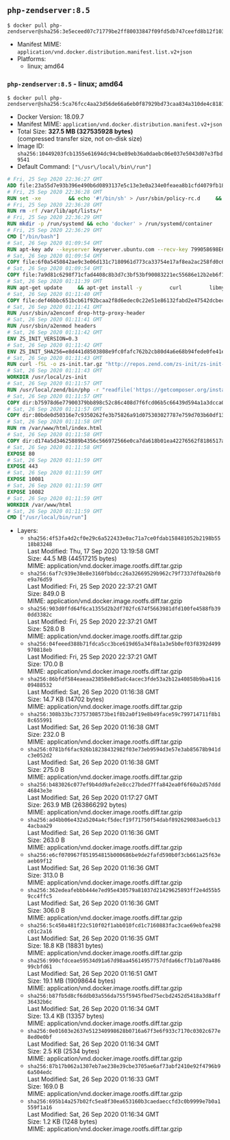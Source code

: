 ## `php-zendserver:8.5`

```console
$ docker pull php-zendserver@sha256:3e5eceed07c71779be2ff80033847f09fd5db747ceefd8b12f10309ab9412515
```

-	Manifest MIME: `application/vnd.docker.distribution.manifest.list.v2+json`
-	Platforms:
	-	linux; amd64

### `php-zendserver:8.5` - linux; amd64

```console
$ docker pull php-zendserver@sha256:5ca76fcc4aa23d56de66a6eb0f87929bd73caa834a310de4c818188a9d603c20
```

-	Docker Version: 18.09.7
-	Manifest MIME: `application/vnd.docker.distribution.manifest.v2+json`
-	Total Size: **327.5 MB (327535928 bytes)**  
	(compressed transfer size, not on-disk size)
-	Image ID: `sha256:10449203fcb1355e61694dc94cbe89eb36a0daebc06e037e5043d07e3fbd9541`
-	Default Command: `["\/usr\/local\/bin\/run"]`

```dockerfile
# Fri, 25 Sep 2020 22:36:27 GMT
ADD file:23a55d7e93b396e490b6d0893137e5c13e3e0a234e0feaea8b1cfd4079fb1882 in / 
# Fri, 25 Sep 2020 22:36:28 GMT
RUN set -xe 		&& echo '#!/bin/sh' > /usr/sbin/policy-rc.d 	&& echo 'exit 101' >> /usr/sbin/policy-rc.d 	&& chmod +x /usr/sbin/policy-rc.d 		&& dpkg-divert --local --rename --add /sbin/initctl 	&& cp -a /usr/sbin/policy-rc.d /sbin/initctl 	&& sed -i 's/^exit.*/exit 0/' /sbin/initctl 		&& echo 'force-unsafe-io' > /etc/dpkg/dpkg.cfg.d/docker-apt-speedup 		&& echo 'DPkg::Post-Invoke { "rm -f /var/cache/apt/archives/*.deb /var/cache/apt/archives/partial/*.deb /var/cache/apt/*.bin || true"; };' > /etc/apt/apt.conf.d/docker-clean 	&& echo 'APT::Update::Post-Invoke { "rm -f /var/cache/apt/archives/*.deb /var/cache/apt/archives/partial/*.deb /var/cache/apt/*.bin || true"; };' >> /etc/apt/apt.conf.d/docker-clean 	&& echo 'Dir::Cache::pkgcache ""; Dir::Cache::srcpkgcache "";' >> /etc/apt/apt.conf.d/docker-clean 		&& echo 'Acquire::Languages "none";' > /etc/apt/apt.conf.d/docker-no-languages 		&& echo 'Acquire::GzipIndexes "true"; Acquire::CompressionTypes::Order:: "gz";' > /etc/apt/apt.conf.d/docker-gzip-indexes 		&& echo 'Apt::AutoRemove::SuggestsImportant "false";' > /etc/apt/apt.conf.d/docker-autoremove-suggests
# Fri, 25 Sep 2020 22:36:28 GMT
RUN rm -rf /var/lib/apt/lists/*
# Fri, 25 Sep 2020 22:36:29 GMT
RUN mkdir -p /run/systemd && echo 'docker' > /run/systemd/container
# Fri, 25 Sep 2020 22:36:29 GMT
CMD ["/bin/bash"]
# Sat, 26 Sep 2020 01:09:54 GMT
RUN apt-key adv --keyserver keyserver.ubuntu.com --recv-key 799058698E65316A2E7A4FF42EAE1437F7D2C623
# Sat, 26 Sep 2020 01:09:54 GMT
COPY file:6f0a5450842ae9c3e06d131c7180961d773ca33754e17af8ea2ac258fd0c6054 in /etc/apt/sources.list.d/zend-server.list 
# Sat, 26 Sep 2020 01:09:54 GMT
COPY file:7a9d81c6298f71cfad4408c8b3d7c3bf53bf90083221ec55686e12b2eb6f16a4 in /etc/apt/sources.list.d/ubuntu-trusty.list 
# Sat, 26 Sep 2020 01:11:39 GMT
RUN apt-get update     && apt-get install -y         curl         libmysqlclient18         unzip         git         zend-server-php-5.6=8.5.15+b8     && rm -rf /var/lib/apt/lists/*     && /usr/local/zend/bin/zendctl.sh stop
# Sat, 26 Sep 2020 01:11:40 GMT
COPY file:def46bbc651bcb61f92bcaa2f8d6edec0c22e51e86132fabd2e47542dcbec0bf in /etc/apache2/conf-available 
# Sat, 26 Sep 2020 01:11:41 GMT
RUN /usr/sbin/a2enconf drop-http-proxy-header
# Sat, 26 Sep 2020 01:11:41 GMT
RUN /usr/sbin/a2enmod headers
# Sat, 26 Sep 2020 01:11:42 GMT
ENV ZS_INIT_VERSION=0.3
# Sat, 26 Sep 2020 01:11:42 GMT
ENV ZS_INIT_SHA256=e8d441d8503808e9fc0fafc762b2cb80d4a6e68b94fede0fe41efdeac10800cb
# Sat, 26 Sep 2020 01:11:43 GMT
RUN curl -fSL -o zs-init.tar.gz "http://repos.zend.com/zs-init/zs-init-docker-${ZS_INIT_VERSION}.tar.gz"     && echo "${ZS_INIT_SHA256} *zs-init.tar.gz" | sha256sum -c -     && mkdir /usr/local/zs-init     && tar xzf zs-init.tar.gz --strip-components=1 -C /usr/local/zs-init     && rm zs-init.tar.gz
# Sat, 26 Sep 2020 01:11:43 GMT
WORKDIR /usr/local/zs-init
# Sat, 26 Sep 2020 01:11:57 GMT
RUN /usr/local/zend/bin/php -r "readfile('https://getcomposer.org/installer');" | /usr/local/zend/bin/php     && /usr/local/zend/bin/php composer.phar self-update && /usr/local/zend/bin/php composer.phar update
# Sat, 26 Sep 2020 01:11:57 GMT
COPY dir:b75978d6e77900379bb898c52c86c408d7f6fcd06b5c66439d594a1a3dcca0b4 in /usr/local/bin 
# Sat, 26 Sep 2020 01:11:57 GMT
COPY dir:80bde0d50316e7c9350262fe3b75826a91d075303027787e759d703b60df13d6 in /usr/local/zend/var/plugins/ 
# Sat, 26 Sep 2020 01:11:58 GMT
RUN rm /var/www/html/index.html
# Sat, 26 Sep 2020 01:11:58 GMT
COPY dir:d174a5d34625889b4356c566972566e0ca7da618b01ea42276562f8186517a67 in /var/www/html 
# Sat, 26 Sep 2020 01:11:58 GMT
EXPOSE 80
# Sat, 26 Sep 2020 01:11:59 GMT
EXPOSE 443
# Sat, 26 Sep 2020 01:11:59 GMT
EXPOSE 10081
# Sat, 26 Sep 2020 01:11:59 GMT
EXPOSE 10082
# Sat, 26 Sep 2020 01:11:59 GMT
WORKDIR /var/www/html
# Sat, 26 Sep 2020 01:11:59 GMT
CMD ["/usr/local/bin/run"]
```

-	Layers:
	-	`sha256:4f53fa4d2cf0e29c6a522433e0ac71a7ce0fdab158481052b2198b5518b83248`  
		Last Modified: Thu, 17 Sep 2020 13:19:58 GMT  
		Size: 44.5 MB (44517215 bytes)  
		MIME: application/vnd.docker.image.rootfs.diff.tar.gzip
	-	`sha256:6af7c939e38e8e3160fbbdcc26a32669529b962c79f7337df0a26bf0e9a76d59`  
		Last Modified: Fri, 25 Sep 2020 22:37:21 GMT  
		Size: 849.0 B  
		MIME: application/vnd.docker.image.rootfs.diff.tar.gzip
	-	`sha256:903d0ffd64f6ca1355d2b2df702fc674f5663981dfd100fe4588fb390dd3382c`  
		Last Modified: Fri, 25 Sep 2020 22:37:21 GMT  
		Size: 528.0 B  
		MIME: application/vnd.docker.image.rootfs.diff.tar.gzip
	-	`sha256:04feeed388b71fdca5cc3bce619d65a34f8a1a3e5b0ef03f8392d499970818eb`  
		Last Modified: Fri, 25 Sep 2020 22:37:21 GMT  
		Size: 170.0 B  
		MIME: application/vnd.docker.image.rootfs.diff.tar.gzip
	-	`sha256:86bfdf584eaeaa23858e8d5adc4acec3fde53a2b12a40858b9ba411609488532`  
		Last Modified: Sat, 26 Sep 2020 01:16:38 GMT  
		Size: 14.7 KB (14702 bytes)  
		MIME: application/vnd.docker.image.rootfs.diff.tar.gzip
	-	`sha256:308b33bc73757308573be1f8b2a0f19e8b49face59c799714711f8b18c655991`  
		Last Modified: Sat, 26 Sep 2020 01:16:38 GMT  
		Size: 232.0 B  
		MIME: application/vnd.docker.image.rootfs.diff.tar.gzip
	-	`sha256:0781bf6fac926b18238432982f03e73eb9594d3e57e3ab85678b941dc3e052d2`  
		Last Modified: Sat, 26 Sep 2020 01:16:38 GMT  
		Size: 275.0 B  
		MIME: application/vnd.docker.image.rootfs.diff.tar.gzip
	-	`sha256:b483026c077ef9b4dd9afe2e8cc27bded7ffa842ea0f6f60a2d57ddd46843e3e`  
		Last Modified: Sat, 26 Sep 2020 01:17:27 GMT  
		Size: 263.9 MB (263866292 bytes)  
		MIME: application/vnd.docker.image.rootfs.diff.tar.gzip
	-	`sha256:ad4bb06e432a5204a4cf5decf19f71750f54dabf892629083ae6cb134acbaa29`  
		Last Modified: Sat, 26 Sep 2020 01:16:36 GMT  
		Size: 263.0 B  
		MIME: application/vnd.docker.image.rootfs.diff.tar.gzip
	-	`sha256:e6cf070967f851954815b000686be9de2fafd590b0f3cb661a25f63eaeb69f12`  
		Last Modified: Sat, 26 Sep 2020 01:16:36 GMT  
		Size: 313.0 B  
		MIME: application/vnd.docker.image.rootfs.diff.tar.gzip
	-	`sha256:362edeafebbb444e7ed95e430579a81037d21429625893ff2e4d55b59cc4ffc5`  
		Last Modified: Sat, 26 Sep 2020 01:16:36 GMT  
		Size: 306.0 B  
		MIME: application/vnd.docker.image.rootfs.diff.tar.gzip
	-	`sha256:5c450a481f22c510f02f1abb010fcd1c7160883fac3cae69ebfea298c01c2a16`  
		Last Modified: Sat, 26 Sep 2020 01:16:35 GMT  
		Size: 18.8 KB (18831 bytes)  
		MIME: application/vnd.docker.image.rootfs.diff.tar.gzip
	-	`sha256:990cfdceae59534d91a67d98aa45614957757dfda66cf7b1a070a48699cbfd61`  
		Last Modified: Sat, 26 Sep 2020 01:16:51 GMT  
		Size: 19.1 MB (19098644 bytes)  
		MIME: application/vnd.docker.image.rootfs.diff.tar.gzip
	-	`sha256:b87fb5d8cf6ddb03a556da755f5945fbed75ecbd2452d5418a3d8aff36432b6c`  
		Last Modified: Sat, 26 Sep 2020 01:16:34 GMT  
		Size: 13.4 KB (13357 bytes)  
		MIME: application/vnd.docker.image.rootfs.diff.tar.gzip
	-	`sha256:0e01603e2637e512340998628b0716a67f3e6f933c7170c0302c677e8ed0e0bf`  
		Last Modified: Sat, 26 Sep 2020 01:16:34 GMT  
		Size: 2.5 KB (2534 bytes)  
		MIME: application/vnd.docker.image.rootfs.diff.tar.gzip
	-	`sha256:87b17b062a1307eb7ae238e39cbe3705ae6af73abf2410e92f4796b96a504edc`  
		Last Modified: Sat, 26 Sep 2020 01:16:33 GMT  
		Size: 169.0 B  
		MIME: application/vnd.docker.image.rootfs.diff.tar.gzip
	-	`sha256:695b14a257b02fc5ea8f30ea653160b3caedaeccfd3c0b9999e7b0a1559f1a16`  
		Last Modified: Sat, 26 Sep 2020 01:16:34 GMT  
		Size: 1.2 KB (1248 bytes)  
		MIME: application/vnd.docker.image.rootfs.diff.tar.gzip
